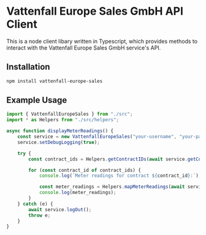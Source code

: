 # Vattenfall Europe Sales GmbH API Client

This is a node client libary written in Typescript, which provides methods to interact with the Vattenfall Europe Sales GmbH service's API.

## Installation

```bash
npm install vattenfall-europe-sales
```

## Example Usage

```typescript
import { VattenfallEuropeSales } from "./src";
import * as Helpers from "./src/helpers";

async function displayMeterReadings() {
    const service = new VattenfallEuropeSales("your-username", "your-password");
    service.setDebugLogging(true);

    try {
        const contract_ids = Helpers.getContractIDs(await service.getContractList());

        for (const contract_id of contract_ids) {
            console.log(`Meter readings for contract ${contract_id}:`);

            const meter_readings = Helpers.mapMeterReadings(await service.getMeterReadings(contract_id));
            console.log(meter_readings);
        }
    } catch (e) {
        await service.logOut();
        throw e;
    }
}
```
